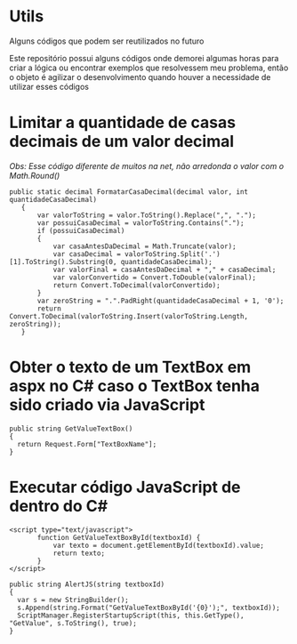 # Utils
Alguns códigos que podem ser reutilizados no futuro

Este repositório possui alguns códigos onde demorei algumas horas para criar a lógica ou encontrar exemplos que resolvessem meu problema, então o objeto é agilizar o desenvolvimento quando houver a necessidade de utilizar esses códigos

# Limitar a quantidade de casas decimais de um valor decimal

*Obs: Esse código diferente de muitos na net, não arredonda o valor com o Math.Round()*

 ~~~
public static decimal FormatarCasaDecimal(decimal valor, int quantidadeCasaDecimal)
    {
        var valorToString = valor.ToString().Replace(",", ".");
        var possuiCasaDecimal = valorToString.Contains(".");
        if (possuiCasaDecimal)
        {
            var casaAntesDaDecimal = Math.Truncate(valor);
            var casaDecimal = valorToString.Split('.')[1].ToString().Substring(0, quantidadeCasaDecimal);
            var valorFinal = casaAntesDaDecimal + "," + casaDecimal;
            var valorConvertido = Convert.ToDouble(valorFinal);
            return Convert.ToDecimal(valorConvertido);
        }
        var zeroString = ".".PadRight(quantidadeCasaDecimal + 1, '0');
        return Convert.ToDecimal(valorToString.Insert(valorToString.Length, zeroString));
    }
~~~

# Obter o texto de um TextBox em aspx no C# caso o TextBox tenha sido criado via JavaScript

 ~~~
public string GetValueTextBox()
 {
   return Request.Form["TextBoxName"];
 }
~~~

# Executar código JavaScript de dentro do C#

 ~~~
 <script type="text/javascript">
        function GetValueTextBoxById(textboxId) {
            var texto = document.getElementById(textboxId).value;
            return texto;
        }
 </script>
 
public string AlertJS(string textboxId)
 {
   var s = new StringBuilder();
   s.Append(string.Format("GetValueTextBoxById('{0}');", textboxId));
   ScriptManager.RegisterStartupScript(this, this.GetType(), "GetValue", s.ToString(), true);
 }
~~~
